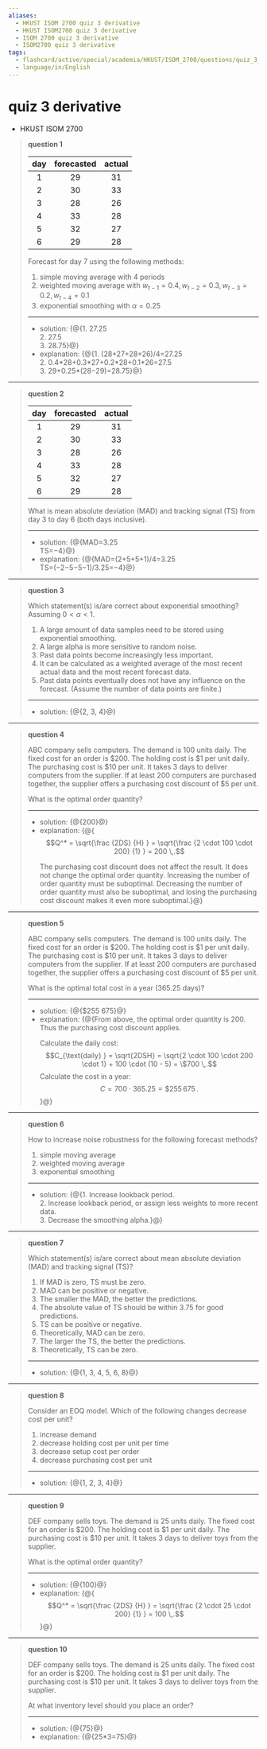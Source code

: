 ```yaml
---
aliases:
  - HKUST ISOM 2700 quiz 3 derivative
  - HKUST ISOM2700 quiz 3 derivative
  - ISOM 2700 quiz 3 derivative
  - ISOM2700 quiz 3 derivative
tags:
  - flashcard/active/special/academia/HKUST/ISOM_2700/questions/quiz_3_derivative
  - language/in/English
---
```


# quiz 3 derivative

- HKUST ISOM 2700

> __question 1__
>
> | day | forecasted | actual |
> |:---:|:----------:|:------:|
> | 1   | 29         | 31     |
> | 2   | 30         | 33     |
> | 3   | 28         | 26     |
> | 4   | 33         | 28     |
> | 5   | 32         | 27     |
> | 6   | 29         | 28     |
>
> Forecast for day 7 using the following methods:
>
> 1. simple moving average with 4 periods
> 2. weighted moving average with $w_{t - 1} = 0.4, w_{t - 2} = 0.3, w_{t - 3} = 0.2, w_{t - 4} = 0.1$
> 3. exponential smoothing with $\alpha = 0.25$
>
> ---
>
> - solution: {@{1. 27.25 <br/> 2. 27.5 <br/> 3. 28.75}@}
> - explanation: {@{1. \(28+27+28+26\)/4=27.25 <br/> 2. 0.4\*28+0.3\*27+0.2\*28+0.1\*26=27.5 <br/> 3. 29+0.25\*\(28−29\)=28.75}@} <!--SR:!2026-02-26,192,310!2026-02-13,184,310-->

---

> __question 2__
>
> | day | forecasted | actual |
> |:---:|:----------:|:------:|
> | 1   | 29         | 31     |
> | 2   | 30         | 33     |
> | 3   | 28         | 26     |
> | 4   | 33         | 28     |
> | 5   | 32         | 27     |
> | 6   | 29         | 28     |
>
> What is mean absolute deviation \(MAD\) and tracking signal \(TS\) from day 3 to day 6 \(both days inclusive\).
>
> ---
>
> - solution: {@{MAD=3.25 <br/> TS=−4}@}
> - explanation: {@{MAD=\(2+5+5+1\)/4=3.25 <br/> TS=\(−2−5−5−1\)/3.25=−4}@} <!--SR:!2025-09-03,63,310!2025-09-03,63,310-->

---

> __question 3__
>
> Which statement\(s\) is/are correct about exponential smoothing? Assuming $0 < \alpha < 1$.
>
> 1. A large amount of data samples need to be stored using exponential smoothing.
> 2. A large alpha is more sensitive to random noise.
> 3. Past data points become increasingly less important.
> 4. It can be calculated as a weighted average of the most recent actual data and the most recent forecast data.
> 5. Past data points eventually does not have any influence on the forecast. \(Assume the number of data points are finite.\)
>
> ---
>
> - solution: {@{2, 3, 4}@} <!--SR:!2026-05-24,264,330-->

---

> __question 4__
>
> ABC company sells computers. The demand is 100 units daily. The fixed cost for an order is \$200. The holding cost is \$1 per unit daily. The purchasing cost is \$10 per unit. It takes 3 days to deliver computers from the supplier. If at least 200 computers are purchased together, the supplier offers a purchasing cost discount of \$5 per unit.
>
> What is the optimal order quantity?
>
> ---
>
> - solution: {@{200}@}
> - explanation: {@{$$Q^* = \sqrt{\frac {2DS} {H} } = \sqrt{\frac {2 \cdot 100 \cdot 200} {1} } = 200 \,.$$ <p> The purchasing cost discount does not affect the result. It does not change the optimal order quantity. Increasing the number of order quantity must be suboptimal. Decreasing the number of order quantity must also be suboptimal, and losing the purchasing cost discount makes it even more suboptimal.}@} <!--SR:!2025-09-03,63,310!2026-05-04,250,330-->

---

> __question 5__
>
> ABC company sells computers. The demand is 100 units daily. The fixed cost for an order is \$200. The holding cost is \$1 per unit daily. The purchasing cost is \$10 per unit. It takes 3 days to deliver computers from the supplier. If at least 200 computers are purchased together, the supplier offers a purchasing cost discount of \$5 per unit.
>
> What is the optimal total cost in a year \(365.25 days\)?
>
> ---
>
> - solution: {@{\$255&nbsp;675}@}
> - explanation: {@{From above, the optimal order quantity is 200. Thus the purchasing cost discount applies. <p> Calculate the daily cost: $$C_{\text{daily} } = \sqrt{2DSH} = \sqrt{2 \cdot 100 \cdot 200 \cdot 1} + 100 \cdot (10 - 5) = \$700 \,.$$ Calculate the cost in a year: $$C = 700 \cdot 365.25 = \$255\,675 \,.$$}@} <!--SR:!2025-12-19,128,290!2026-05-21,261,330-->

---

> __question 6__
>
> How to increase noise robustness for the following forecast methods?
>
> 1. simple moving average
> 2. weighted moving average
> 3. exponential smoothing
>
> ---
>
> - solution: {@{1. Increase lookback period. <br/> 2. Increase lookback period, or assign less weights to more recent data. <br/> 3. Decrease the smoothing alpha.}@} <!--SR:!2026-03-17,196,310-->

---

> __question 7__
>
> Which statement\(s\) is/are correct about mean absolute deviation \(MAD\) and tracking signal \(TS\)?
>
>
> 1. If MAD is zero, TS must be zero.
> 2. MAD can be positive or negative.
> 3. The smaller the MAD, the better the predictions.
> 4. The absolute value of TS should be within 3.75 for good predictions.
> 5. TS can be positive or negative.
> 6. Theoretically, MAD can be zero.
> 7. The larger the TS, the better the predictions.
> 8. Theoretically, TS can be zero.
>
> ---
>
> - solution: {@{1, 3, 4, 5, 6, 8}@} <!--SR:!2026-02-08,180,310-->

---

> __question 8__
>
> Consider an EOQ model. Which of the following changes decrease cost per unit?
>
> 1. increase demand
> 2. decrease holding cost per unit per time
> 3. decrease setup cost per order
> 4. decrease purchasing cost per unit
>
> ---
>
> - solution: {@{1, 2, 3, 4}@} <!--SR:!2026-05-04,250,330-->

---

> __question 9__
>
> DEF company sells toys. The demand is 25 units daily. The fixed cost for an order is \$200. The holding cost is \$1 per unit daily. The purchasing cost is \$10 per unit. It takes 3 days to deliver toys from the supplier.
>
> What is the optimal order quantity?
>
> ---
>
> - solution: {@{100}@}
> - explanation: {@{$$Q^* = \sqrt{\frac {2DS} {H} } = \sqrt{\frac {2 \cdot 25 \cdot 200} {1} } = 100 \,.$$}@} <!--SR:!2026-05-22,262,330!2026-05-30,270,330-->

---

> __question 10__
>
> DEF company sells toys. The demand is 25 units daily. The fixed cost for an order is \$200. The holding cost is \$1 per unit daily. The purchasing cost is \$10 per unit. It takes 3 days to deliver toys from the supplier.
>
> At what inventory level should you place an order?
>
> ---
>
> - solution: {@{75}@}
> - explanation: {@{25\*3=75}@} <!--SR:!2026-05-09,255,330!2026-05-26,266,330-->
